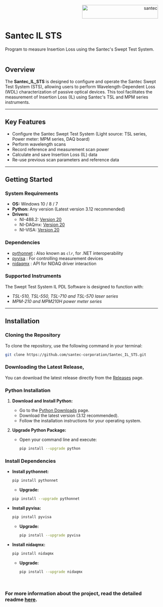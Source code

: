
<p align="right"> <a href="https://www.santec.com/jp/" target="_blank" rel="noreferrer"> <img src="https://www.santec.com/dcms_media/image/common_logo01.png" alt="santec" 
  width="250" height="45"/> </a> </p>

<h1 align="left"> Santec IL STS </h1>

Program to measure Insertion Loss using the Santec's Swept Test System. <br> <br>

## Overview

The **Santec_IL_STS** is designed to configure and operate the Santec Swept Test System (STS), allowing users to perform Wavelength-Dependent Loss (WDL) characterization of passive optical devices. This tool facilitates the measurement of Insertion Loss (IL) using Santec's TSL and MPM series instruments.

---

## Key Features

- Configure the Santec Swept Test System (Light source: TSL series, Power meter: MPM series, DAQ board)
- Perform wavelength scans
- Record reference and measurement scan power
- Calculate and save Insertion Loss (IL) data
- Re-use previous scan parameters and reference data

---

## Getting Started

### System Requirements

- **OS:** Windows 10 / 8 / 7
- **Python:** Any version (Latest version 3.12 recommended)
- **Drivers:** 
  - NI-488.2: [Version 20](https://www.ni.com/en/support/downloads/drivers/download.ni-488-2.html#345631)
  - NI-DAQmx: [Version 20](https://www.ni.com/en/support/downloads/drivers/download.ni-daq-mx.html#346240)
  - NI-VISA: [Version 20](https://www.ni.com/en/support/downloads/drivers/download.ni-visa.html#346210)

### Dependencies

- [pythonnet](https://pythonnet.github.io/) : Also known as `clr`, for .NET interoperability
- [pyvisa](https://pyvisa.readthedocs.io/en/latest/index.html) : For controlling measurement devices
- [nidaqmx](https://nidaqmx-python.readthedocs.io/en/latest/) : API for NIDAQ driver interaction

### Supported Instruments
The Swept Test System IL PDL Software is designed to function with:
- _TSL-510, TSL-550, TSL-710 and TSL-570 laser series_
- _MPM-210 and MPM210H power meter series_

---

## Installation

### Cloning the Repository

To clone the repository, use the following command in your terminal:

```bash
git clone https://github.com/santec-corporation/Santec_IL_STS.git
```


### Downloading the Latest Release,
You can download the latest release directly from the [Releases](https://github.com/santec-corporation/Santec_IL_STS/releases) page.

### Python Installation

1. **Download and Install Python:**
   - Go to the [Python Downloads](https://www.python.org/downloads/) page.
   - Download the latest version (3.12 recommended).
   - Follow the installation instructions for your operating system.

2. **Upgrade Python Package:**
   - Open your command line and execute:
     ```bash
     pip install --upgrade python
     ```

### Install Dependencies

- **Install pythonnet:**
  ```bash
  pip install pythonnet
  ```
    - **Upgrade:**
    ```bash
    pip install --upgrade pythonnet
    ```

- **Install pyvisa:**
  ```bash
  pip install pyvisa
  ```
  - **Upgrade:**
    ```bash
    pip install --upgrade pyvisa
    ```
  
- **Install nidaqmx:**
  ```bash
  pip install nidaqmx
  ```
  - **Upgrade:**
    ```bash
    pip install --upgrade nidaqmx
    ```

<br/>

### For more information about the project, read the detailed readme [here](https://github.com/santec-corporation/Santec_IL_STS/blob/stable/docs/README-detailed.md).
